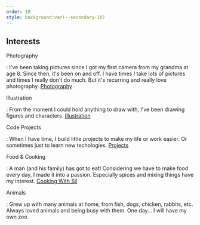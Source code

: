 ```yaml
---
order: 10
style: background:var(--secondary-10)
---
```


## Interests

Photography

: <sil-icon-camera style=" margin: 0; font-size: 3em; position: absolute; transform: translateX(calc(-100% - var(--space)))"></sil-icon-camera> I've been taking pictures since I got my first camera from my grandma at age 8. Since then, it's been on and off. I have times I take lots of pictures and times I really don't do much. But it's recurring and really love photography. [Photography](https://sil.mt/work/photography)

Illustration

: <sil-icon-image style="margin: 0; font-size: 3em; position: absolute; transform: translateX(calc(-100% - var(--space)))"></sil-icon-image> From the moment I could hold anything to draw with, I've been drawing figures and characters. [Illustration](https://sil.mt/work/illustration)

Code Projects

: <sil-icon-terminal style="margin: 0; font-size: 3em; position: absolute; transform: translateX(calc(-100% - var(--space)))"></sil-icon-terminal> When I have time, I build little projects to make my life or work easier. Or sometimes just to learn new techologies. [Projects](https://sil.mt/work/project)

Food & Cooking

: <sil-icon-burger style="margin: 0; font-size: 3em; position: absolute; transform: translateX(calc(-100% - var(--space)))"></sil-icon-burger> A man (and his family) has got to eat! Considering we have to make food every day, I made it into a passion. Especially spices and mixing things have my interest. [Cooking With Sil](https://recipes.sil.mt)

Animals

: <sil-icon-sil style="margin: 0; font-size: 3em; position: absolute; transform: translateX(calc(-100% - var(--space)))"></sil-icon-sil> Grew up with many animals at home, from fish, dogs, chicken, rabbits, etc. Always loved animals and being busy with them. One day... I will have my own zoo.

